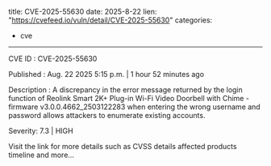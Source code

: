  
title: CVE-2025-55630
date: 2025-8-22
lien: "https://cvefeed.io/vuln/detail/CVE-2025-55630"
categories:
  - cve
---

CVE ID : CVE-2025-55630

Published :  Aug. 22
2025
5:15 p.m. | 1 hour
52 minutes ago

Description : A discrepancy in the error message returned by the login function of Reolink Smart 2K+ Plug-in Wi-Fi Video Doorbell with Chime - firmware v3.0.0.4662_2503122283 when entering the wrong username and password allows attackers to enumerate existing accounts.

Severity: 7.3 | HIGH

Visit the link for more details
such as CVSS details
affected products
timeline
and more...
